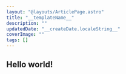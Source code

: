 ```yaml
---
layout: "@layouts/ArticlePage.astro"
title: "__templateName__"
description: ""
updatedDate: "__createDate.localeString__"
coverImage: ""
tags: []
---
```


## Hello world!
